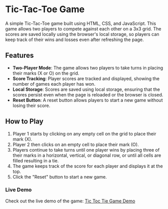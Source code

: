 # Tic-Tac-Toe Game

A simple Tic-Tac-Toe game built using HTML, CSS, and JavaScript. This game allows two players to compete against each other on a 3x3 grid. The scores are saved locally using the browser's local storage, so players can keep track of their wins and losses even after refreshing the page.

## Features

- **Two-Player Mode**: The game allows two players to take turns in placing their marks (X or O) on the grid.
- **Score Tracking**: Player scores are tracked and displayed, showing the number of games each player has won.
- **Local Storage**: Scores are saved using local storage, ensuring that the scores persist even when the page is reloaded or the browser is closed.
- **Reset Button**: A reset button allows players to start a new game without losing their score.

## How to Play

1. Player 1 starts by clicking on any empty cell on the grid to place their mark (X).
2. Player 2 then clicks on an empty cell to place their mark (O).
3. Players continue to take turns until one player wins by placing three of their marks in a horizontal, vertical, or diagonal row, or until all cells are filled resulting in a tie.
4. The game keeps track of the score for each player and displays it at the top.
5. Click the "Reset" button to start a new game.

### Live Demo
Check out the live demo of the game: [Tic Toc Tie Game Demo](https://abdelsalam-ebrahim.github.io/Tic-Toc-Tie-Game/)
